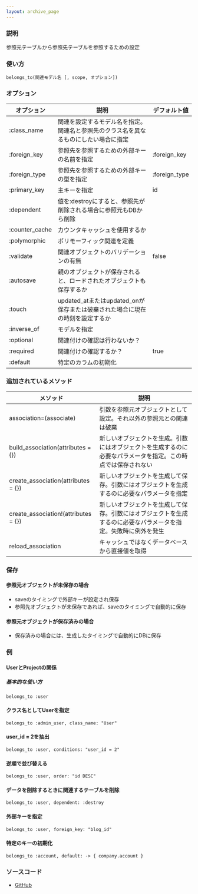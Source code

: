 ```yaml
---
layout: archive_page
---
```

### 説明
参照元テーブルから参照先テーブルを参照するための設定

### 使い方
    belongs_to(関連モデル名 [, scope, オプション])

### オプション

オプション          | 説明                                                          | デフォルト値
---------------|-------------------------------------------------------------|--------------
:class_name    | 関連を設定するモデル名を指定。関連名と参照先のクラス名を異なるものにしたい場合に指定 |
:foreign_key   | 参照先を参照するための外部キーの名前を指定                              | :foreign_key
:foreign_type  | 参照先を参照するための外部キーの型を指定                                | :foreign_type
:primary_key   | 主キーを指定                                                     | id
:dependent     | 値を:destroyにすると、参照先が削除される場合に参照元もDBから削除            |
:counter_cache | カウンタキャッシュを使用するか                                             |
:polymorphic   | ポリモーフィック関連を定義                                             |
:validate      | 関連オブジェクトのバリデーションの有無                                       | false
:autosave      | 親のオブジェクトが保存されると、ロードされたオブジェクトも保存するか                       |
:touch         | updated_atまたはupdated_onが保存または破棄された場合に現在の時刻を設定するか  |
:inverse_of    | モデルを指定                                                      |
:optional      | 関連付けの確認は行わないか？                                          |
:required      | 関連付けの確認するか？                                              | true
:default       | 特定のカラムの初期化                                               |

### 追加されているメソッド

| メソッド                                 | 説明                                                                        |
|--------------------------------------|---------------------------------------------------------------------------|
| association=(associate)              | 引数を参照元オブジェクトとして設定。それ以外の参照元との関連は破棄                           |
| build_association(attributes = {})   | 新しいオブジェクトを生成。引数にはオブジェクトを生成するのに必要なパラメータを指定。この時点では保存されない       |
| create_association(attributes = {})  | 新しいオブジェクトを生成して保存。引数にはオブジェクトを生成するのに必要なパラメータを指定                  |
| create_association!(attributes = {}) | 新しいオブジェクトを生成して保存。引数にはオブジェクトを生成するのに必要なパラメータを指定。失敗時に例外を発生 |
| reload_association                   | キャッシュではなくデータベースから直接値を取得                                                |

### 保存
#### 参照元オブジェクトが未保存の場合
* saveのタイミングで外部キーが設定され保存
* 参照先オブジェクトが未保存であれば、saveのタイミングで自動的に保存

#### 参照元オブジェクトが保存済みの場合
* 保存済みの場合には、生成したタイミングで自動的にDBに保存

### 例
#### UserとProjectの関係
##### 基本的な使い方
    belongs_to :user

#### クラス名としてUserを指定
    belongs_to :admin_user, class_name: "User"

#### user_id = 2を抽出
    belongs_to :user, conditions: "user_id = 2"

#### 逆順で並び替える
    belongs_to :user, order: "id DESC"

#### データを削除するときに関連するテーブルを削除
    belongs_to :user, dependent: :destroy

#### 外部キーを指定
    belongs_to :user, foreign_key: "blog_id"

#### 特定のキーの初期化
    belongs_to :account, default: -> { company.account }

### ソースコード
* [GitHub](https://github.com/rails/rails/blob/ac30e389ecfa0e26e3d44c1eda8488ddf63b3ecc/activerecord/lib/active_record/associations.rb#L1653)
